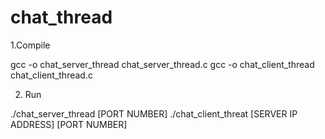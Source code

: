# chat_thread

1.Compile

gcc -o chat_server_thread chat_server_thread.c
gcc -o chat_client_thread chat_client_thread.c

2. Run

./chat_server_thread [PORT NUMBER]
./chat_client_threat [SERVER IP ADDRESS] [PORT NUMBER]

